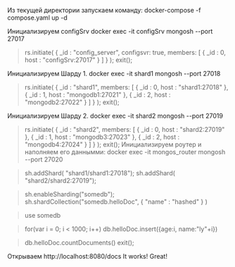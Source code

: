 Из текущей директории запускаем команду:
docker-compose -f compose.yaml up -d

Инициализируем configSrv
docker exec -it configSrv mongosh --port 27017

> rs.initiate(
{
_id : "config_server",
configsvr: true,
members: [
{ _id : 0, host : "configSrv:27017" }
]
}
);
> exit();

Инициализируем Шарду 1.
docker exec -it shard1 mongosh --port 27018
> rs.initiate(
{
_id : "shard1",
members: [
{ _id : 0, host : "shard1:27018" },
{ _id : 1, host : "mongodb1:27021" },
{ _id : 2, host : "mongodb2:27022" }
]
}
);
> exit();

Инициализируем Шарду 2.
docker exec -it shard2 mongosh --port 27019
> rs.initiate(
{
_id : "shard2",
members: [
{ _id : 0, host : "shard2:27019" },
{ _id : 1, host : "mongodb3:27023" },
{ _id : 2, host : "mongodb4:27024" }
]
}
);
> exit();
Инициализируем роутер и наполняем его даннымми:
docker exec -it mongos_router mongosh --port 27020

> sh.addShard( "shard1/shard1:27018");
> sh.addShard( "shard2/shard2:27019");

> sh.enableSharding("somedb");
> sh.shardCollection("somedb.helloDoc", { "name" : "hashed" } )

> use somedb

> for(var i = 0; i < 1000; i++) db.helloDoc.insert({age:i, name:"ly"+i})

> db.helloDoc.countDocuments()
> exit();


Открываем http://localhost:8080/docs
It works! Great!